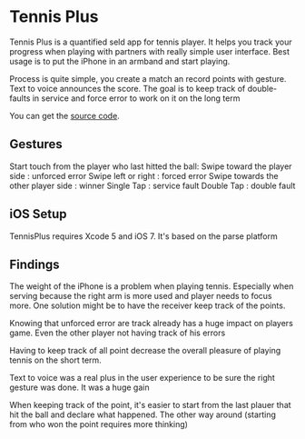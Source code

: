 # Tennis Plus

Tennis Plus is a quantified seld app for tennis player. It helps you track your progress when playing with partners with really simple user interface. Best usage is to put the iPhone in an armband and start playing.

Process is quite simple, you create a match an record points with gesture. Text to voice announces the score. The goal is to keep track of double-faults in service and force error to work on it on the long term

You can get the [source code](https://github.com/matthieurouif/tennisplus).

## Gestures

Start touch from the player who last hitted the ball:
Swipe toward the player side : unforced error
Swipe left or right : forced error
Swipe towards the other player side : winner
Single Tap : service fault
Double Tap : double fault

## iOS Setup

TennisPlus requires Xcode 5 and iOS 7.
It's based on the parse platform

## Findings

The weight of the iPhone is a problem when playing tennis. Especially when serving because the right arm is more used and player needs to focus more. One solution might be to have the receiver keep track of the points.

Knowing that unforced error are track already has a huge impact on players game. Even the other player not having track of his errors

Having to keep track of all point decrease the overall pleasure of playing tennis on the short term.

Text to voice was a real plus in the user experience to be sure the right gesture was done. It was a huge gain

When keeping track of the point, it's easier to start from the last plauer that hit the ball and declare what happened. The other way around (starting from who won the point requires more thinking)

